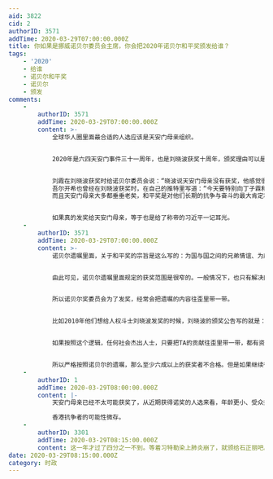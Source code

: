 ```yaml
---
aid: 3822
cid: 2
authorID: 3571
addTime: 2020-03-29T07:00:00.000Z
title: 你如果是挪威诺贝尔委员会主席，你会把2020年诺贝尔和平奖颁发给谁？
tags:
    - '2020'
    - 给谁
    - 诺贝尔和平奖
    - 诺贝尔
    - 颁发
comments:
    -
        authorID: 3571
        addTime: 2020-03-29T07:00:00.000Z
        content: >-
            全球华人圈里面最合适的人选应该是天安门母亲组织。


            2020年是六四天安门事件三十一周年，也是刘晓波获奖十周年，颁奖理由可以是“长期以非暴力方式来争取天安门事件的和平解决”。


            刘霞在刘晓波获奖时给诺贝尔委员会说：“晓波说天安门母亲没有获奖，他感觉很遗憾”。
            吾尔开希也曾经在刘晓波获奖时，在自己的推特里写道：“今天要特别向丁子霖和所有的天安门母亲致意，我相信刘晓波也会同意，世人也都该如此认为，诺贝尔奖的桂冠也落在她们的头上。请多保重”。
            而且天安门母亲大多都垂垂老矣，和平奖是对他们长期的抗争与奋斗的最大肯定和鼓励。


            如果真的发奖给天安门母亲，等于也是给了称帝的习近平一记耳光。
    -
        authorID: 3571
        addTime: 2020-03-29T07:00:00.000Z
        content: >-
            诺贝尔遗嘱里面，关于和平奖的宗旨是这么写的：为国与国之间的兄弟情谊、为废除或裁减常备军、为举行和促进和平大会做得最多或做得最好的人。


            由此可见，诺贝尔遗嘱里面规定的获奖范围是很窄的。一般情况下，也只有解决区域冲突的国家领导人有获奖的资格。如果只按照诺贝尔的遗嘱所规定的内容，至少六成以上的诺贝尔和平奖得主都不合格。


            所以诺贝尔奖委员会为了发奖，经常会把遗嘱的内容往歪里带一带。


            比如2010年他们想给人权斗士刘晓波发奖的时候，刘晓波的颁奖公告写的就是：“挪威诺贝尔委员会长期以来一直认为，人权与和平之间有着密切的联系。这些权利是诺贝尔在遗嘱中所写的‘国与国之间的兄弟情谊’的先决条件”。这就硬生生的把人权和诺贝尔的遗嘱关联在一起。


            如果按照这个逻辑，任何社会杰出人士，只要把TA的贡献往歪里带一带，都有资格获奖。比如诺贝尔奖委员会如果想给一个慈善家发奖，那么也可以说：“挪威诺贝尔委员会长期以来一直认为，人的善心与和平之间有着密切的联系，慈善这种人间大爱可以消除敌意。这也是印证了诺贝尔在遗嘱中所写的‘国与国之间的兄弟情谊’的先决条件”。


            所以严格按照诺贝尔的遗嘱，那么至少六成以上的获奖者不合格。但是如果继续往歪里带一带，那么诺贝尔奖委员会就是彻底乱发奖了。
    -
        authorID: 1
        addTime: 2020-03-29T08:00:00.000Z
        content: |-
            天安门母亲已经不太可能获奖了，从近期获得诺奖的人选来看，年龄更小、受众接触度更高的人可能性最大。

            香港抗争者的可能性微存。
    -
        authorID: 3301
        addTime: 2020-03-29T08:15:00.000Z
        content: 这一年才过了四分之一不到。等着习特勒染上肺炎崩了，就颁给石正丽吧。
date: 2020-03-29T08:15:00.000Z
category: 时政
---
```



